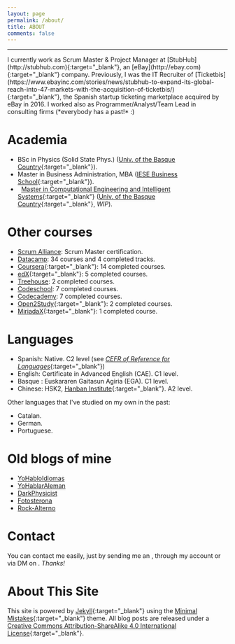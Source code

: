 ```yaml
---
layout: page
permalink: /about/
title: ABOUT
comments: false
---
```

<hr />
I currently work as Scrum Master & Project Manager at [StubHub](http://stubhub.com){:target="_blank"}, an [eBay](http://ebay.com){:target="_blank"} company. Previously, I was the IT Recruiter of [Ticketbis](https://www.ebayinc.com/stories/news/stubhub-to-expand-its-global-reach-into-47-markets-with-the-acquisition-of-ticketbis/){:target="_blank"}, the Spanish startup ticketing marketplace acquired by eBay in 2016. I worked also as Programmer/Analyst/Team Lead in consulting firms (*everybody has a past!* :)

<p></p>

Academia
========
* <i class="fa fa-graduation-cap"></i> BSc in Physics (Solid State Phys.) ([Univ. of the Basque Country](http://www.ehu.eus){:target="_blank"}).
* <i class="fa fa-graduation-cap"></i> Master in Business Administration, MBA ([IESE Business School](http://www.iese.edu){:target="_blank"}).
* <i class="fa fa-hand-o-right">&nbsp;</i> [Master in Computational Engineering and Intelligent Systems](http://www.ehu.eus/es/web/kisa/prestakuntza-programa){:target="_blank"} ([Univ. of the Basque Country](http://www.ehu.eus){:target="_blank"}, *WIP*).

<p></p>

Other courses
=============
* [Scrum Alliance](https://www.scrumalliance.org/community/profile/festravizm): Scrum Master certification.
* [Datacamp](https://www.datacamp.com/profile/estraviz): 34 courses and 4 completed tracks.
* [Coursera](https://www.coursera.org/){:target="_blank"}: 14 completed courses.
* [edX](https://www.edx.org/){:target="_blank"}: 5 completed courses.
* [Treehouse](https://teamtreehouse.com/estraviz): 2 completed courses.
* [Codeschool](https://www.codeschool.com/users/estraviz): 7 completed courses.
* [Codecademy](https://www.codecademy.com/estraviz): 7 completed courses. 
* [Open2Study](https://www.open2study.com/){:target="_blank"}: 2 completed courses.
* [MiriadaX](https://miriadax.net/){:target="_blank"}: 1 completed course.

<p></p>

Languages
=========
* Spanish: Native. C2 level (see [*CEFR of Reference for Languages*](https://en.wikipedia.org/wiki/Common_European_Framework_of_Reference_for_Languages){:target="_blank"})
* English: Certificate in Advanced English (CAE). C1 level.
* Basque : Euskararen Gaitasun Agiria (EGA). C1 level.
* Chinese: HSK2, [Hanban Institute](http://spanish.hanban.org/){:target="_blank"}. A2 level.

Other languages that I've studied on my own in the past:

* Catalan.
* German.
* Portuguese.

<p></p>

Old blogs of mine
=================
- <a href="http://YoHabloIdiomas.wordpress.com" target="_blank"><i class="fa fa-language"></i> YoHabloIdiomas</a><br />
- <a href="http://YoHablarAleman.wordpress.com" target="_blank"><i class="fa fa-wordpress"></i> YoHablarAleman</a><br />
- <a href="http://DarkPhysicist.wordpress.com" target="_blank"><i class="fa fa-flask"></i> DarkPhysicist</a><br />
- <a href="http://fotosterona.tumblr.com/" target="_blank"><i class="fa fa-picture-o"></i> Fotosterona</a><br />
- <a href="http://rockalterno.tumblr.com" target="_blank"><i class="fa fa-volume-up"></i> Rock-Alterno</a><br />

<p></p>

Contact
=======
You can contact me easily, just by sending me an <a href="mailto:javier.estraviz+AgileDataScientist@gmail.com?subject=[AgileDataScientist]"><i class="fa fa-envelope fa-envelope-share fa-lg"></i></a>, through my <a href="http://www.linkedin.com/shareArticle?mini=true&url={{ site.url }}{{ page.url }}" title="Share on LinkedIn" target="_blank"><i class="fa fa-linkedin fa-linkedin-share fa-lg"></i></a> account or via DM on <a href="http://twitter.com/estraviz" target="_blank"><i class="fa fa-twitter fa-twitter-share fa-lg"></i></a>. *Thanks!*

<p></p>

About This Site
===============
This site is powered by [Jekyll](http://jekyllrb.com/){:target="_blank"} using the [Minimal Mistakes](http://mademistakes.com/minimal-mistakes/){:target="_blank"} theme. All blog posts are released under a [Creative Commons Attribution-ShareAlike 4.0 International License](http://creativecommons.org/licenses/by-sa/4.0/){:target="_blank"}.
